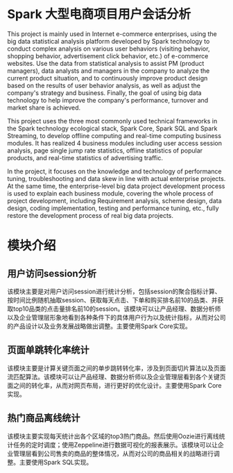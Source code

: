 # Spark 大型电商项目用户会话分析

This project is mainly used in Internet e-commerce enterprises, using the big data statistical analysis platform developed by Spark technology to conduct complex analysis on various user behaviors (visiting behavior, shopping behavior, advertisement click behavior, etc.) of e-commerce websites. Use the data from statistical analysis to assist PM (product managers), data analysts and managers in the company to analyze the current product situation, and to continuously improve product design based on the results of user behavior analysis, as well as adjust the company's strategy and business. Finally, the goal of using big data technology to help improve the company's performance, turnover and market share is achieved.

This project uses the three most commonly used technical frameworks in the Spark technology ecological stack, Spark Core, Spark SQL and Spark Streaming, to develop offline computing and real-time computing business modules. It has realized 4 business modules including user access session analysis, page single jump rate statistics, offline statistics of popular products, and real-time statistics of advertising traffic.

In the project, it focuses on the knowledge and technology of performance tuning, troubleshooting and data skew in line with actual enterprise projects. At the same time, the enterprise-level big data project development process is used to explain each business module, covering the whole process of project development, including Requirement analysis, scheme design, data design, coding implementation, testing and performance tuning, etc., fully restore the development process of real big data projects.

# 模块介绍
## 用户访问session分析

该模块主要是对用户访问session进行统计分析，包括session的聚合指标计算、按时间比例随机抽取session、获取每天点击、下单和购买排名前10的品类、并获取top10品类的点击量排名前10的session。该模块可以让产品经理、数据分析师以及企业管理层形象地看到各种条件下的具体用户行为以及统计指标，从而对公司的产品设计以及业务发展战略做出调整。主要使用Spark Core实现。

## 页面单跳转化率统计

该模块主要是计算关键页面之间的单步跳转转化率，涉及到页面切片算法以及页面流匹配算法。该模块可以让产品经理、数据分析师以及企业管理层看到各个关键页面之间的转化率，从而对网页布局，进行更好的优化设计。主要使用Spark Core实现。

## 热门商品离线统计

该模块主要实现每天统计出各个区域的top3热门商品。然后使用Oozie进行离线统计任务的定时调度；使用Zeppeline进行数据可视化的报表展示。该模块可以让企业管理层看到公司售卖的商品的整体情况，从而对公司的商品相关的战略进行调整。主要使用Spark SQL实现。


